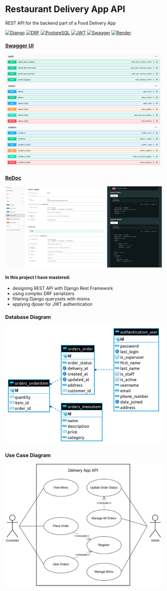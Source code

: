 # Restaurant Delivery App API

REST API for the backend part of a Food Delivery App 

[![Django][Django]][Django-url] [![DRF][DRF]][DRF-url] [![PostgreSQL][PostgreSQL]][PostgreSQL-url] [![JWT][JWT]][JWT-url] [![Swagger][Swagger]][Swagger-url] [![Render][Render]][Render-url]

### [Swagger UI](https://deliveryapp-4nx2.onrender.com/docs/)

![screenshot](https://raw.githubusercontent.com/uliana-dzyoba/delivery-app-rest-api/main/images/swagger.png)

### [ReDoc](https://deliveryapp-4nx2.onrender.com/redoc/)

![screenshot](https://raw.githubusercontent.com/uliana-dzyoba/delivery-app-rest-api/main/images/redoc.png)

#### In this project I have mastered:
* designing REST API with Django Rest Framework
* using complex DRF serializers
* filtering Django querysets with mixins
* applying djoser for JWT authentication

### Database Diagram
![er](https://raw.githubusercontent.com/uliana-dzyoba/delivery-app-rest-api/main/images/er.png)

### Use Case Diagram
![usecases](https://raw.githubusercontent.com/uliana-dzyoba/delivery-app-rest-api/main/images/use%20case.drawio.png)


[Django]: https://img.shields.io/badge/Django-092E20?style=for-the-badge&logo=django&logoColor=green
[Django-url]: https://www.djangoproject.com/
[DRF]: https://img.shields.io/badge/django%20rest-ff1709?style=for-the-badge&logo=django&logoColor=white
[DRF-url]: https://www.django-rest-framework.org/
[PostgreSQL]: https://img.shields.io/badge/PostgreSQL-316192?style=for-the-badge&logo=postgresql&logoColor=white
[PostgreSQL-url]: https://www.postgresql.org/
[JWT]: 	https://img.shields.io/badge/JWT-000000?style=for-the-badge&logo=JSON%20web%20tokens&logoColor=white
[JWT-url]: https://jwt.io/
[Swagger]: https://img.shields.io/badge/Swagger-85EA2D?style=for-the-badge&logo=Swagger&logoColor=white
[Swagger-url]: https://swagger.io/
[Render]: https://img.shields.io/badge/Render-46E3B7?style=for-the-badge&logo=render&logoColor=white
[Render-url]: https://render.com/